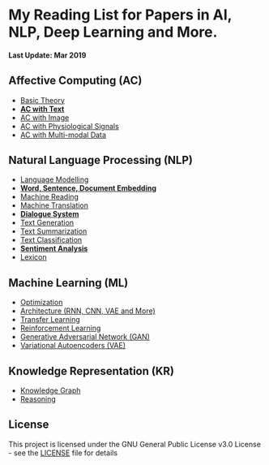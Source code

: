 # My Reading List for Papers in AI, NLP, Deep Learning and More.

#### Last Update: Mar 2019

## Affective Computing (AC)

 - [Basic Theory](./AC/AC_theory.md)
 - [**AC with Text**](./AC/AC_text.md)
 - [AC with Image](./AC/AC_image.md)
 - [AC with Physiological Signals](./AC/AC_physiological.md)
 - [AC with Multi-modal Data](./AC/AC_multimodal.md)

## Natural Language Processing (NLP)

 - [Language Modelling](./NLP/NLP_modelling.md)
 - [**Word, Sentence, Document Embedding**](./NLP/NLP_embedding.md)
 - [Machine Reading](./NLP/NLP_reading.md)
 - [Machine Translation](./NLP/NLP_translation.md)
 - [**Dialogue System**](./NLP/NLP_dialogue.md)
 - [Text Generation](./NLP/NLP_generation.md)
 - [Text Summarization](./NLP/NLP_summarization.md)
 - [Text Classification](./NLP/NLP_classification.md)
 - [**Sentiment Analysis**](./NLP/NLP_sentiment.md)
 - [Lexicon](./NLP/NLP_lexicon.md)

## Machine Learning (ML)

 - [Optimization](./ML/ML_optimization.md)
 - [Architecture (RNN, CNN, VAE and More)](./ML/ML_architecture.md)
 - [Transfer Learning](./ML/ML_transfer.md)
 - [Reinforcement Learning](./ML/ML_reinforcement.md)
 - [Generative Adversarial Network (GAN)](./ML/ML_GAN.md)
 - [Variational Autoencoders (VAE)](./ML/ML_VAE.md)

## Knowledge Representation (KR)

 - [Knowledge Graph](./KR/KR_graph.md)
 - [Reasoning](./KR/KR_reasoning.md)

<!---
## Computer Vision (CV)

 - [Image Classification](./CV/CV_classification.md)
 - [Instance Segmentation](./CV/CV_segmentation.md)
 - [Visual Question Answering](./CV/CV_visual_QA.md)
 - [Image Captioning](./CV/CV_captioning.md)
 - [Image Generation](./CV/CV_generation.md)
--->


## License

This project is licensed under the GNU General Public License v3.0 License - see the [LICENSE](LICENSE) file for details


<!--stackedit_data:
eyJoaXN0b3J5IjpbLTUxMjQ4NTU2LDk4MTA0ODA5Nyw0MTEzMz
M2OSwtMTgxMDAyNzYyOSwtNTg0Njk3OTk1LC0xMTAzNzg3ODU5
LDE5MTAxODk0MTcsLTQzOTMwMjYxNSwtOTkxODE0ODcwLC05OD
gxMDUxMjIsLTM4Mzg2NDQzNSwtODY5MTIzMjgxLC0xNzQ4NzMx
ODM3LC0xMDE2ODgyNDI5LDE5Mjc0MjI2ODIsNTIyMDU4MzIwLC
0xMTQ1MDA4NzQ0LDY2NzA2ODI4MiwtMTIyMTk1NjI4Nyw0Nzgx
NjE5MDZdfQ==
-->
